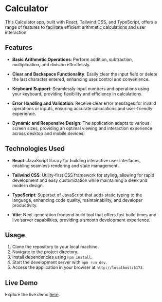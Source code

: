 # Calculator

This Calculator app, built with React, Tailwind CSS, and TypeScript, offers a range of features to facilitate efficient arithmetic calculations and user interaction.

## Features

- **Basic Arithmetic Operations**: Perform addition, subtraction, multiplication, and division effortlessly.
  
- **Clear and Backspace Functionality**: Easily clear the input field or delete the last character entered, enhancing user control and convenience.

- **Keyboard Support**: Seamlessly input numbers and operations using your keyboard, providing flexibility and efficiency in calculations.

- **Error Handling and Validation**: Receive clear error messages for invalid operations or inputs, ensuring accurate calculations and user-friendly experience.

- **Dynamic and Responsive Design**: The application adapts to various screen sizes, providing an optimal viewing and interaction experience across desktop and mobile devices.

## Technologies Used

- **React**: JavaScript library for building interactive user interfaces, enabling seamless rendering and state management.

- **Tailwind CSS**: Utility-first CSS framework for styling, allowing for rapid development and easy customization while maintaining a sleek and modern design.

- **TypeScript**: Superset of JavaScript that adds static typing to the language, enhancing code quality, maintainability, and developer productivity.

- **Vite**: Next-generation frontend build tool that offers fast build times and live server capabilities, providing a smooth development experience.

## Usage

1. Clone the repository to your local machine.
2. Navigate to the project directory.
3. Install dependencies using `npm install`.
4. Start the development server with `npm run dev`.
5. Access the application in your browser at `http://localhost:5173`.

## Live Demo

Explore the live demo [here](https://calculator-lime-gamma.vercel.app/).
